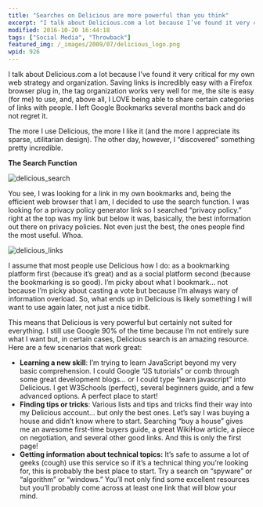 ```yaml
---
title: "Searches on Delicious are more powerful than you think"
excerpt: "I talk about Delicious.com a lot because I’ve found it very critical for my own web strategy and organization. Saving links is incredibly easy and I LOVE being able to share categories of links with people."
modified: 2016-10-20 16:44:18
tags: ["Social Media", "Throwback"]
featured_img: /_images/2009/07/delicious_logo.png
wpid: 926
---
```



I talk about Delicious.com a lot because I’ve found it very critical for my own web strategy and organization. Saving links is incredibly easy with a Firefox browser plug in, the tag organization works very well for me, the site is easy (for me) to use, and, above all, I LOVE being able to share certain categories of links with people. I left Google Bookmarks several months back and do not regret it.

The more I use Delicious, the more I like it (and the more I appreciate its sparse, utilitarian design). The other day, however, I “discovered” something pretty incredible.

**The Search Function**

![delicious_search](/_images/2009/07/delicious_search.png "delicious_search")

You see, I was looking for a link in my own bookmarks and, being the efficient web browser that I am, I decided to use the search function. I was looking for a privacy policy generator link so I searched “privacy policy.” right at the top was my link but below it was, basically, the best information out there on privacy policies. Not even just the best, the ones people find the most useful. Whoa.

![delicious_links](/_images/2009/07/delicious_links.png "delicious_links")

I assume that most people use Delicious how I do: as a bookmarking platform first (because it’s great) and as a social platform second (because the bookmarking is so good). I’m picky about what I bookmark… not because I’m picky about casting a vote but because I’m always wary of information overload. So, what ends up in Delicious is likely something I will want to use again later, not just a nice tidbit.

This means that Delicious is very powerful but certainly not suited for everything. I still use Google 90% of the time because I’m not entirely sure what I want but, in certain cases, Delicious search is an amazing resource. Here are a few scenarios that work great:

- **Learning a new skill**: I’m trying to learn JavaScript beyond my very basic comprehension. I could Google “JS tutorials” or comb through some great development blogs… or I could type “learn javascript” into Delicious. I get W3Schools (perfect), several beginners guide, and a few advanced options. A perfect place to start!
- **Finding tips or tricks**: Various lists and tips and tricks find their way into my Delicious account… but only the best ones. Let’s say I was buying a house and didn’t know where to start. Searching “buy a house” gives me an awesome first-time buyers guide, a great WikiHow article, a piece on negotiation, and several other good links. And this is only the first page!
- **Getting information about technical topics:** It’s safe to assume a lot of geeks (cough) use this service so if it’s a technical thing you’re looking for, this is probably the best place to start. Try a search on “spyware” or “algorithm” or “windows.” You’ll not only find some excellent resources but you’ll probably come across at least one link that will blow your mind.
